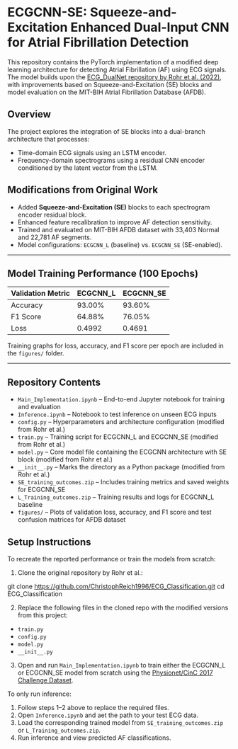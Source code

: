 # ECGCNN-SE: Squeeze-and-Excitation Enhanced Dual-Input CNN for Atrial Fibrillation Detection

This repository contains the PyTorch implementation of a modified deep learning architecture for detecting Atrial Fibrillation (AF) using ECG signals. The model builds upon the [ECG_DualNet repository by Rohr et al. (2022)](https://github.com/ChristophReich1996/ECG_Classification), with improvements based on Squeeze-and-Excitation (SE) blocks and model evaluation on the MIT-BIH Atrial Fibrillation Database (AFDB).


## Overview

The project explores the integration of SE blocks into a dual-branch architecture that processes:
- Time-domain ECG signals using an LSTM encoder.
- Frequency-domain spectrograms using a residual CNN encoder conditioned by the latent vector from the LSTM.


## Modifications from Original Work

- Added **Squeeze-and-Excitation (SE)** blocks to each spectrogram encoder residual block.
- Enhanced feature recalibration to improve AF detection sensitivity.
- Trained and evaluated on MIT-BIH AFDB dataset with 33,403 Normal and 22,781 AF segments.
- Model configurations: `ECGCNN_L` (baseline) vs. `ECGCNN_SE` (SE-enabled).

---

## Model Training Performance (100 Epochs)

| Validation Metric| ECGCNN_L | ECGCNN_SE |
|------------------|----------|-----------|
| Accuracy         | 93.00%   | 93.60%    |
| F1 Score         | 64.88%   | 76.05%    |
| Loss             | 0.4992   | 0.4691    |

Training graphs for loss, accuracy, and F1 score per epoch are included in the `figures/` folder.

---

## Repository Contents

- `Main_Implementation.ipynb` – End-to-end Jupyter notebook for training and evaluation
- `Inference.ipynb` – Notebook to test inference on unseen ECG inputs
- `config.py` – Hyperparameters and architecture configuration (modified from Rohr et al.)
- `train.py` – Training script for ECGCNN_L and ECGCNN_SE (modified from Rohr et al.)
- `model.py` – Core model file containing the ECGCNN architecture with SE block (modified from Rohr et al.)
- `__init__.py` – Marks the directory as a Python package (modified from Rohr et al.)
- `SE_training_outcomes.zip` – Includes training metrics and saved weights for ECGCNN_SE
- `L_Training_outcomes.zip` – Training results and logs for ECGCNN_L baseline
- `figures/` – Plots of validation loss, accuracy, and F1 score and test confusion matrices for AFDB dataset

## Setup Instructions

To recreate the reported performance or train the models from scratch:

1. Clone the original repository by Rohr et al.:

git clone https://github.com/ChristophReich1996/ECG_Classification.git
cd ECG_Classification

2. Replace the following files in the cloned repo with the modified versions from this project:
- `train.py`
- `config.py`
- `model.py`
- `__init__.py`

3. Open and run `Main_Implementation.ipynb` to train either the ECGCNN_L or ECGCNN_SE model from scratch using the [Physionet/CinC 2017 Challenge Dataset](https://studtudarmstadtde-my.sharepoint.com/personal/christoph_reich_stud_tu-darmstadt_de/_layouts/15/onedrive.aspx?id=%2Fpersonal%2Fchristoph%5Freich%5Fstud%5Ftu%2Ddarmstadt%5Fde%2FDocuments%2FUni%2FECG%5FClassification%2Fdata%2Ezip&parent=%2Fpersonal%2Fchristoph%5Freich%5Fstud%5Ftu%2Ddarmstadt%5Fde%2FDocuments%2FUni%2FECG%5FClassification&ga=1).

To only run inference:

1. Follow steps 1–2 above to replace the required files.
2. Open `Inference.ipynb` and aet the path to your test ECG data.
3. Load the corresponding trained model from `SE_training_outcomes.zip` or `L_Training_outcomes.zip`.
4. Run inference and view predicted AF classifications.
